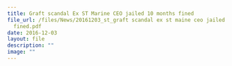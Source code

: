 ```yaml
---
title: Graft scandal Ex ST Marine CEO jailed 10 months fined
file_url: /files/News/20161203_st_graft scandal ex st maine ceo jailed 10 months
  fined.pdf
date: 2016-12-03
layout: file
description: ""
image: ""
---
```

